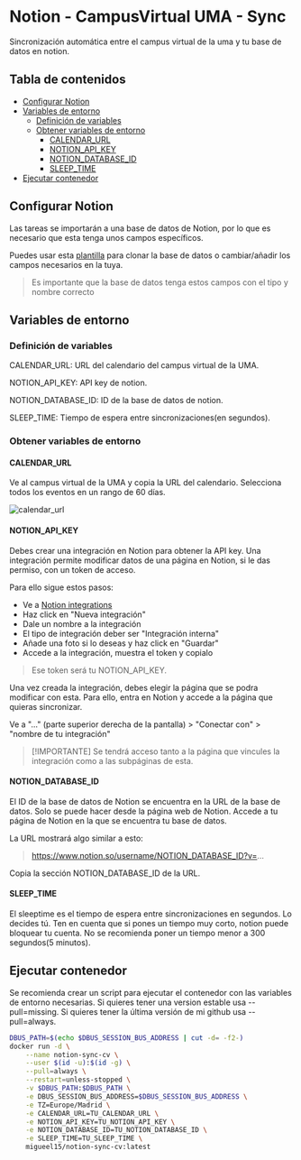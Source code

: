 # Notion - CampusVirtual UMA - Sync

Sincronización automática entre el campus virtual de la uma y tu base de datos en notion.

## Tabla de contenidos

- [Configurar Notion](#configurar-notion)
- [Variables de entorno](#variables-de-entorno)
  - [Definición de variables](#definición-de-variables)
  - [Obtener variables de entorno](#obtener-variables-de-entorno)
    - [CALENDAR_URL](#calendar_url)
    - [NOTION_API_KEY](#notion_api_key)
    - [NOTION_DATABASE_ID](#notion_database_id)
    - [SLEEP_TIME](#sleep_time)
- [Ejecutar contenedor](#ejecutar-contenedor)

## Configurar Notion

Las tareas se importarán a una base de datos de Notion, por lo que es necesario que esta tenga unos campos específicos.

Puedes usar esta [plantilla](https://miguedm.notion.site/a935199cb79341c29c043fa14716d61f?v=478c66d1354a47a28180f45ce807ab64) para clonar la base de datos o cambiar/añadir los campos necesarios en la tuya.

> Es importante que la base de datos tenga estos campos con el tipo y nombre correcto

## Variables de entorno

### Definición de variables

CALENDAR_URL: URL del calendario del campus virtual de la UMA.

NOTION_API_KEY: API key de notion.

NOTION_DATABASE_ID: ID de la base de datos de notion.

SLEEP_TIME: Tiempo de espera entre sincronizaciones(en segundos).

### Obtener variables de entorno

#### CALENDAR_URL

Ve al campus virtual de la UMA y copia la URL del calendario. Selecciona todos los eventos en un rango de 60 días.

![calendar_url](./docs/assets/url_campus.gif)

#### NOTION_API_KEY

Debes crear una integración en Notion para obtener la API key.
Una integración permite modificar datos de una página en Notion, si le das permiso, con un token de acceso.

Para ello sigue estos pasos:

- Ve a [Notion integrations](https://www.notion.so/my-integrations)
- Haz click en "Nueva integración"
- Dale un nombre a la integración
- El tipo de integración deber ser "Integración interna"
- Añade una foto si lo deseas y haz click en "Guardar"
- Accede a la integración, muestra el token y copialo

> Ese token será tu NOTION_API_KEY.

Una vez creada la integración, debes elegir la página que se podra modificar con esta.
Para ello, entra en Notion y accede a la página que quieras sincronizar.

Ve a "..." (parte superior derecha de la pantalla) > "Conectar con" > "nombre de tu integración"

> [!IMPORTANTE]
> Se tendrá acceso tanto a la página que vincules la integración como a las subpáginas de esta.

#### NOTION_DATABASE_ID

El ID de la base de datos de Notion se encuentra en la URL de la base de datos.
Solo se puede hacer desde la página web de Notion.
Accede a tu página de Notion en la que se encuentra tu base de datos.

La URL mostrará algo similar a esto:

> https://www.notion.so/username/NOTION_DATABASE_ID?v=...

Copia la sección NOTION_DATABASE_ID de la URL.

#### SLEEP_TIME

El sleeptime es el tiempo de espera entre sincronizaciones en segundos. Lo decides tú. Ten en cuenta que si pones un tiempo muy corto, notion puede bloquear tu cuenta.
No se recomienda poner un tiempo menor a 300 segundos(5 minutos).

## Ejecutar contenedor

Se recomienda crear un script para ejecutar el contenedor con las variables de entorno necesarias.
Si quieres tener una version estable usa --pull=missing. Si quieres tener la última versión de mi github usa --pull=always.

```bash
DBUS_PATH=$(echo $DBUS_SESSION_BUS_ADDRESS | cut -d= -f2-)
docker run -d \
	--name notion-sync-cv \
	--user $(id -u):$(id -g) \
	--pull=always \
	--restart=unless-stopped \
	-v $DBUS_PATH:$DBUS_PATH \
	-e DBUS_SESSION_BUS_ADDRESS=$DBUS_SESSION_BUS_ADDRESS \
	-e TZ=Europe/Madrid \
	-e CALENDAR_URL=TU_CALENDAR_URL \
	-e NOTION_API_KEY=TU_NOTION_API_KEY \
	-e NOTION_DATABASE_ID=TU_NOTION_DATABASE_ID \
	-e SLEEP_TIME=TU_SLEEP_TIME \
	migueel15/notion-sync-cv:latest
```
